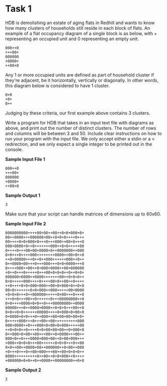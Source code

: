 
# Task 1

HDB is demolishing an estate of aging flats in Redhill and wants to know how many clusters of households still reside in each block of flats. An example of a flat occupancy diagram of a single block is as below, with + representing an occupied unit and 0 representing an empty unit.

```
000++0
+++00+
000000
+0000+
++00+0
```
Any 1 or more occupied units are defined as part of household cluster if they're adjacent, be it horizontally, vertically or diagonally. In other words, this diagram below is considered to have 1 cluster.

```
0+0
+0+
0++
```

Judging by these criteria, our first example above contains 3 clusters.

Write a program for HDB that takes in an input text file with diagrams as above, and print out the number of distinct clusters. The number of rows and columns will be between 3 and 50. Include clear instructions on how to run your program with the input file. We only accept either a stdin or a < redirection, and we only expect a single integer to be printed out in the console.

**Sample Input File 1**

```
000++0
+++00+
000000
+0000+
++00+0
```

**Sample Output 1**

`3`

Make sure that your script can handle matrices of dimensions up to 60x60.

**Sample Input File 2**

```
0000000000++++00+00++00++0+0+000+0+
00++0000+++000000+00++0+0+0++++0+++
00++++0+0+000+0+++0+++000++00+0+++0
000+0000+0++0+++++++000++0+0+++++00
0++++0+++00+00+0000+0++0000000++000
0+0+++0++++000++++++++0000++00+0++0
++0+00000+++0++0++000++++++000++0++
0++0000+00+++0+++000+++0+0+0000+++0
0++++000++00++0+000+0000++00+000000
+0++0+++0+++++0+++00+0+0+0++0++0+0+
000000+0000++0000+++++++00++0+0+0++
0+0+++++000++++0++++00+0++00++0++++
++0++++0+0+000+000++00+0+000+0++0+0
00+0+++++++0+0+000++000+++++00+0000
+0+0+0+++0++000000+++++0+00+++0+++0
+++0+0+++00++0++++++0+++00000000++0
0+0++++0000+0+0++0+++00000000++0000
00000+++0++0000+0000++0+0+0+++00++0
0+0++0+0++++++00000++++0+000+0+00+0
0+0000+0+0+++0++000++00+00+00+00+0+
0+++++000+++0+++00++00++++++++++000
000+0000++0+++000+0+00+0+000+++++00
++0+0+0++0++++0+0+00+00+00++0+000+0
0++000+0+00++00+++00++0+0000+++00++
000+0++0+++0000+000+00++0+00+000+++
+000++0+0+0+++00++++++0+0+0+++0++00
0+0++00++0000+00++000000++0+00++000
+0+++0+++0++00+000+++00++00+0+0+0++
0000++++++++++0++00++0+0+000++0++++
+000000+0+0++0++0000++00000000++0+0
```
**Sample Output 2**

`2`
